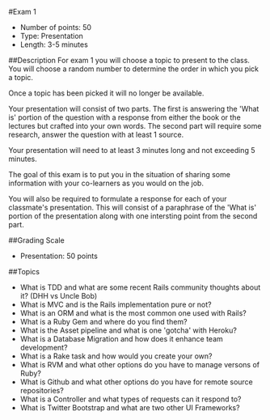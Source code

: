 #Exam 1
* Number of points: 50
* Type: Presentation
* Length: 3-5 minutes

##Description
For exam 1 you will choose a topic to present to the class.  You will choose a random number to determine the order in which you pick a topic.

Once a topic has been picked it will no longer be available.  

Your presentation will consist of two parts.  The first is answering the 'What is' portion of the question with a response from either the book or the lectures but crafted into your own words.  The second part will require some research, answer the question with at least 1 source.

Your presentation will need to at least 3 minutes long and not exceeding 5 minutes.

The goal of this exam is to put you in the situation of sharing some information with your co-learners as you would on the job.

You will also be required to formulate a response for each of your classmate's presentation.  This will consist of a paraphrase of the 'What is' portion of the presentation along with one intersting point from the second part. 

##Grading Scale
* Presentation: 50 points

##Topics
* What is TDD and what are some recent Rails community thoughts about it? (DHH vs Uncle Bob)
* What is MVC and is the Rails implementation pure or not?
* What is an ORM and what is the most common one used with Rails?
* What is a Ruby Gem and where do you find them?
* What is the Asset pipeline and what is one 'gotcha' with Heroku? 
* What is a Database Migration and how does it enhance team development?
* What is a Rake task and how would you create your own?
* What is RVM and what other options do you have to manage versons of Ruby?
* What is Github and what other options do you have for remote source repositories?
* What is a Controller and what types of requests can it respond to?
* What is Twitter Bootstrap and what are two other UI Frameworks?
